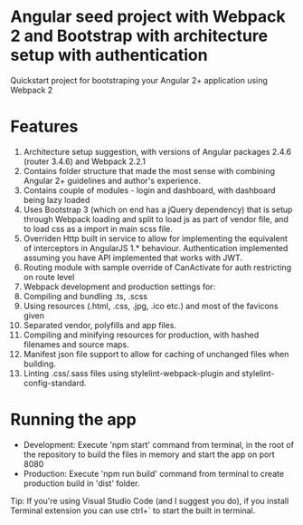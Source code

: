 # Angular seed project with Webpack 2 and Bootstrap with architecture setup with authentication
Quickstart project for bootstraping your Angular 2+ application using Webpack 2

# Features
1. Architecture setup suggestion, with versions of Angular packages 2.4.6 (router 3.4.6) and Webpack 2.2.1
2. Contains folder structure that made the most sense with combining Angular 2+ guidelines and author's experience.
3. Contains couple of modules - login and dashboard, with dashboard being lazy loaded
4. Uses Bootstrap 3 (which on end has a jQuery dependency) that is setup through Webpack loading and split to load js as part of vendor file, and to load css as a import in main scss file.
5. Overriden Http built in service to allow for implementing the equivalent of interceptors in AngularJS 1.* behaviour. Authentication implemented assuming you have API implemented that works with JWT.
6. Routing module with sample override of CanActivate for auth restricting on route level
7. Webpack development and production settings for:
  1. Compiling and bundling .ts, .scss
  2. Using resources (.html, .css, .jpg, .ico etc.) and most of the favicons given 
  3. Separated vendor, polyfills and app files.
  4. Compiling and minifying resources for production, with hashed filenames and source maps.
  5. Manifest json file support to allow for caching of unchanged files when building.
  6. Linting .css/.sass files using stylelint-webpack-plugin and stylelint-config-standard. 

# Running the app
- Development: Execute 'npm start' command from terminal, in the root of the repository to build the files in memory and start the app on port 8080
- Production: Execute 'npm run build' command from terminal to create production build in 'dist' folder.

Tip: If you're using Visual Studio Code (and I suggest you do), if you install Terminal extension you can use ctrl+` to start the built in terminal.